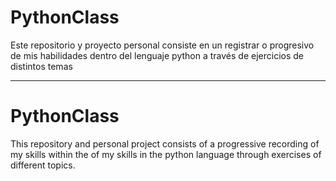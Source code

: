 # PythonClass
Este repositorio y proyecto personal consiste en un registrar
o progresivo de mis habilidades dentro del lenguaje python a través de ejercicios de distintos temas

---
# PythonClass
This repository and personal project consists of a progressive recording of my skills within the
of my skills in the python language through exercises of different topics.
